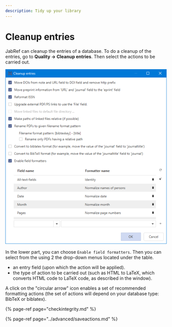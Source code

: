 ```yaml
---
description: Tidy up your library
---
```


# Cleanup entries

JabRef can cleanup the entries of a database. To do a cleanup of the entries, go to **Quality → Cleanup entries**. Then select the actions to be carried out.

![The Cleanup entries dialog](../.gitbook/assets/cleanupdialog%20%281%29.png)

In the lower part, you can choose `Enable field formatters`. Then you can select from the  using 2 the drop-down menus located under the table. 

* an entry field \(upon which the action will be applied\).
* the type of action to be carried out \(such as HTML to LaTeX, which converts HTML code to LaTeX code, as described in the window\).​

A click on the "circular arrow" icon enables a set of recommended formatting actions \(the set of actions will depend on your database type: BibTeX or biblatex\).

{% page-ref page="checkintegrity.md" %}

{% page-ref page="../advanced/saveactions.md" %}

